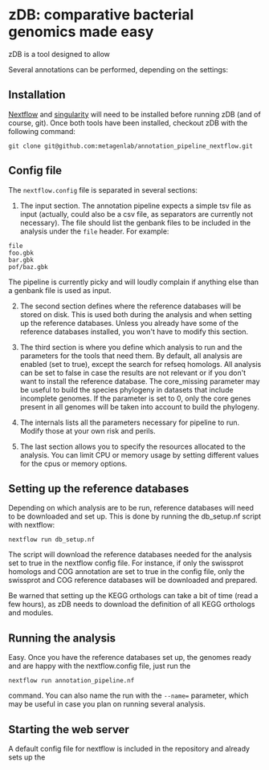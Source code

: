 # zDB: comparative bacterial genomics made easy

zDB is a tool designed to allow 

Several annotations can be performed, depending on the settings:



## Installation

[Nextflow](https://www.nextflow.io/) and [singularity](https://sylabs.io/guides/3.5/user-guide/introduction.html) will need to be installed before running zDB (and of course, git).
Once both tools have been installed, checkout zDB with the following command:

```
git clone git@github.com:metagenlab/annotation_pipeline_nextflow.git
```

## Config file

The ```nextflow.config``` file is separated in several sections:

1. The input section. The annotation pipeline expects a simple tsv file as input (actually, could also be a csv file, as separators are currently not necessary). The file should list the genbank files to be included in the analysis under the ```file``` header. For example:

```
file
foo.gbk
bar.gbk
pof/baz.gbk
```
The pipeline is currently picky and will loudly complain if anything else than a genbank file is used as input.


2. The second section defines where the reference databases will be stored on disk. This is used both during the analysis and when setting up the reference databases. Unless you already have some of the reference databases installed, you won't have to modify this section.

3. The third section is where you define which analysis to run and the parameters for the tools that need them. By default, all analysis are enabled (set to true), except the search for refseq homologs. All analysis can be set to false in case the results are not relevant or if you don't want to install the reference database. The core_missing parameter may be useful to build the species phylogeny in datasets that include incomplete genomes. If the parameter is set to 0, only the core genes present in all genomes will be taken into account to build the phylogeny.

4. The internals lists all the parameters necessary for pipeline to run. Modify those at your own risk and perils.

5. The last section allows you to specify the resources allocated to the analysis. You can limit CPU or memory usage by setting different values for the cpus or memory options.


## Setting up the reference databases

Depending on which analysis are to be run, reference databases will need to be downloaded and set up. 
This is done by running the db_setup.nf script with nextflow:

```
nextflow run db_setup.nf
```

The script will download the reference databases needed for the analysis set to true in the nextflow config file.
For instance, if only the swissprot homologs and COG annotation are set to true in the config file, only the swissprot and COG reference databases will be downloaded and prepared.

Be warned that setting up the KEGG orthologs can take a bit of time (read a few hours), as zDB needs to download the definition of all KEGG orthologs and modules.

## Running the analysis

Easy. Once you have the reference databases set up, the genomes ready and are happy with the nextflow.config file, just run the 
```
nextflow run annotation_pipeline.nf
```
command. You can also name the run with the ```--name=``` parameter, which may be useful in case you plan on running several analysis.

## Starting the web server

A default config file for nextflow is included in the repository and already sets up the 
